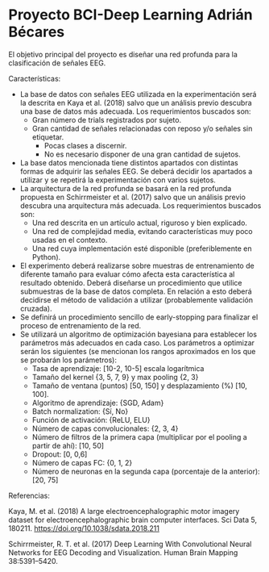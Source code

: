 # Proyecto BCI-Deep Learning Adrián Bécares

El objetivo principal del proyecto es diseñar una red profunda para la clasificación de señales EEG.

Características:
* La base de datos con señales EEG utilizada en la experimentación será la descrita en Kaya et al. (2018) salvo que un análisis previo descubra una base de datos más adecuada. Los requerimientos buscados son:
  * Gran número de trials registrados por sujeto.
  * Gran cantidad de señales relacionadas con reposo y/o señales sin etiquetar.
    * Pocas clases a discernir.
    * No es necesario disponer de una gran cantidad de sujetos.
* La base datos mencionada tiene distintos apartados con distintas formas de adquirir las señales EEG. Se deberá decidir los apartados a utilizar y se repetirá la experimentación con varios sujetos.
* La arquitectura de la red profunda se basará en la red profunda propuesta en Schirrmeister et al. (2017) salvo que un análisis previo descubra una arquitectura más adecuada. Los requerimientos buscados son:
  * Una red descrita en un artículo actual, riguroso y bien explicado.
  * Una red de complejidad media, evitando características muy poco usadas en el contexto.
  * Una red cuya implementación esté disponible (preferiblemente en Python).
* El experimento deberá realizarse sobre muestras de entrenamiento de diferente tamaño para evaluar cómo afecta esta característica al resultado obtenido. Deberá diseñarse un procedimiento que utilice submuestras de la base de datos completa. En relación a esto deberá decidirse el método de validación a utilizar (probablemente validación cruzada).
* Se definirá un procedimiento sencillo de early-stopping para finalizar el proceso de entrenamiento de la red.
* Se utilizará un algoritmo de optimización bayesiana para establecer los parámetros más adecuados en cada caso. Los parámetros a optimizar serán los siguientes (se mencionan los rangos aproximados en los que se probarán los parámetros):
  * Tasa de aprendizaje: [10-2, 10-5] escala logarítmica
  * Tamaño del kernel {3, 5, 7, 9} y max pooling {2, 3}
  * Tamaño de ventana (puntos) [50, 150] y desplazamiento (%) [10, 100].
  * Algoritmo de aprendizaje: {SGD, Adam}
  * Batch normalization: {Sí, No}
  * Función de activación: {ReLU, ELU}
  * Número de capas convolucionales: {2, 3, 4}
  * Número de filtros de la primera capa (multiplicar por el pooling a partir de ahí): [10, 50]
  * Dropout: [0, 0,6]
  * Número de capas FC: {0, 1, 2}
  * Número de neuronas en la segunda capa (porcentaje de la anterior): [20, 75]

Referencias:

Kaya, M. et al. (2018) A large electroencephalographic motor imagery dataset for electroencephalographic brain computer interfaces. Sci Data 5, 180211. https://doi.org/10.1038/sdata.2018.211

Schirrmeister, R. T. et al. (2017) Deep Learning With Convolutional Neural Networks for EEG Decoding and Visualization. Human Brain Mapping 38:5391–5420.
